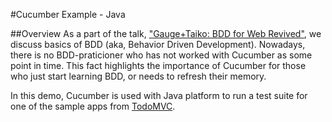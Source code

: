 #Cucumber Example - Java

##Overview
As a part of the talk, ["Gauge+Taiko: BDD for Web Revived"](https://dvinnik.com/talks/testing/gauge-taiko-bdd-for-web-revived/), we discuss basics of BDD (aka, Behavior Driven Development).
Nowadays, there is no BDD-praticioner who has not worked with Cucumber as some point in time. This fact highlights the importance of Cucumber for those who just start learning BDD, or needs to refresh their memory.

In this demo, Cucumber is used with Java platform to run a test suite for one of the sample apps from [TodoMVC](http://todomvc.com/examples/angularjs/#/).
  
